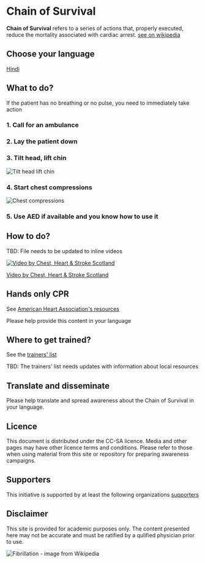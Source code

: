 # Chain of Survival
**Chain of Survival** refers to a series of actions that, properly executed, reduce the mortality associated with cardiac arrest. [see on wikipedia](https://en.wikipedia.org/wiki/Chain_of_survival)

## Choose your language
[Hindi](CoS_hi.md)

## What to do?
If the patient has no breathing or no pulse, you need to immediately take action
### 1. Call for an ambulance
### 2. Lay the patient down
### 3. Tilt head, lift chin
![Tilt head lift chin](https://upload.wikimedia.org/wikipedia/commons/a/aa/CPR_Adult_Airway.png)
### 4. Start chest compressions
![Chest compressions](https://upload.wikimedia.org/wikipedia/commons/9/9a/CPR_Adult_Chest_Compression_2.png)
### 5. Use AED if available and you know how to use it

## How to do?
TBD: File needs to be updated to inline videos

[![Video by Chest, Heart & Stroke Scotland](https://upload.wikimedia.org/wikipedia/commons/c/ca/CPR_Adult_Chest_Compression_Sternum.png)](https://www.youtube.com/watch?v=ozzZVQQTvo4)

[Video by Chest, Heart & Stroke Scotland](https://www.youtube.com/watch?v=ozzZVQQTvo4)

## Hands only CPR
See [American Heart Association's resources](https://cpr.heart.org/en/cpr-courses-and-kits/hands-only-cpr)

Please help provide this content in your language

## Where to get trained?
See the [trainers' list](trainers.md)

TBD: The trainers' list needs updates with information about local resources

## Translate and disseminate
Please help translate and spread awareness about the Chain of Survival in your language.

## Licence
This document is distributed under the CC-SA licence. Media and other pages may have other licence terms and conditions. Please refer to those when using material from this site or repository for preparing awareness campaigns.

## Supporters
This initiative is supported by at least the following organizations
[supporters](supporters.md)

## Disclaimer
This site is provided for academic purposes only. The content presented here may not be accurate and must be ratified by a qulified physician prior to use.


![Fibrillation - image from Wikipedia](https://upload.wikimedia.org/wikipedia/commons/3/34/Atrial_Fibrillation.png)
